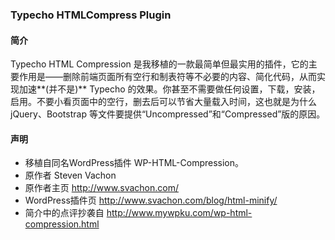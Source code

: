 ### Typecho HTMLCompress Plugin

#### 简介
Typecho HTML Compression 是我移植的一款最简单但最实用的插件，它的主要作用是——删除前端页面所有空行和制表符等不必要的内容、简化代码，从而实现加速**(并不是)** Typecho 的效果。你甚至不需要做任何设置，下载，安装，启用。不要小看页面中的空行，删去后可以节省大量载入时间，这也就是为什么 jQuery、Bootstrap 等文件要提供“Uncompressed”和“Compressed”版的原因。

#### 声明
* 移植自同名WordPress插件 WP-HTML-Compression。
* 原作者 Steven Vachon
* 原作者主页 http://www.svachon.com/
* WordPress插件页 http://www.svachon.com/blog/html-minify/
* 简介中的点评抄袭自 http://www.mywpku.com/wp-html-compression.html